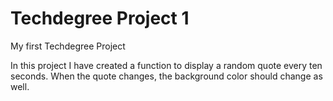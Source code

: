 # Techdegree Project 1
 My first Techdegree Project

In this project I have created a function to display a random quote every ten seconds. When the quote changes, the background color should change as well.
